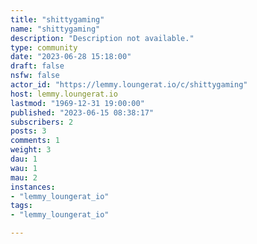 ```yaml
---
title: "shittygaming" 
name: "shittygaming"
description: "Description not available."
type: community
date: "2023-06-28 15:18:00"
draft: false
nsfw: false
actor_id: "https://lemmy.loungerat.io/c/shittygaming"
host: lemmy.loungerat.io
lastmod: "1969-12-31 19:00:00"
published: "2023-06-15 08:38:17"
subscribers: 2
posts: 3
comments: 1
weight: 3
dau: 1
wau: 1
mau: 2
instances:
- "lemmy_loungerat_io"
tags: 
- "lemmy_loungerat_io"

---
```

